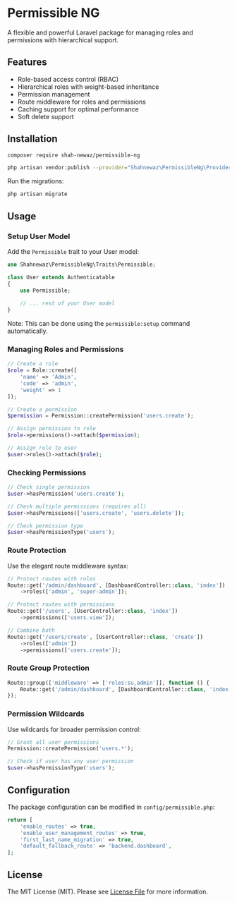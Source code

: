 # Permissible NG

A flexible and powerful Laravel package for managing roles and permissions with hierarchical support.

## Features

- Role-based access control (RBAC)
- Hierarchical roles with weight-based inheritance
- Permission management
- Route middleware for roles and permissions
- Caching support for optimal performance
- Soft delete support

## Installation

```bash
composer require shah-newaz/permissible-ng
```

```bash
php artisan vendor:publish --provider="Shahnewaz\PermissibleNg\Providers\PermissibleServiceProvider"
```

Run the migrations:

```bash
php artisan migrate
```

## Usage

### Setup User Model

Add the `Permissible` trait to your User model:

```php
use Shahnewaz\PermissibleNg\Traits\Permissible;

class User extends Authenticatable
{
    use Permissible;
    
    // ... rest of your User model
}
```
Note: This can be done using the `permissible:setup` command automatically.

### Managing Roles and Permissions

```php
// Create a role
$role = Role::create([
    'name' => 'Admin',
    'code' => 'admin',
    'weight' => 1
]);

// Create a permission
$permission = Permission::createPermission('users.create');

// Assign permission to role
$role->permissions()->attach($permission);

// Assign role to user
$user->roles()->attach($role);
```

### Checking Permissions

```php
// Check single permission
$user->hasPermission('users.create');

// Check multiple permissions (requires all)
$user->hasPermissions(['users.create', 'users.delete']);

// Check permission type
$user->hasPermissionType('users');
```

### Route Protection

Use the elegant route middleware syntax:

```php
// Protect routes with roles
Route::get('/admin/dashboard', [DashboardController::class, 'index'])
    ->roles(['admin', 'super-admin']);

// Protect routes with permissions
Route::get('/users', [UserController::class, 'index'])
    ->permissions(['users.view']);

// Combine both
Route::get('/users/create', [UserController::class, 'create'])
    ->roles(['admin'])
    ->permissions(['users.create']);
```

### Route Group Protection

```php
Route::group(['middleware' => ['roles:su,admin']], function () {
    Route::get('/admin/dashboard', [DashboardController::class, 'index']);
});
```

### Permission Wildcards

Use wildcards for broader permission control:

```php
// Grant all user permissions
Permission::createPermission('users.*');

// Check if user has any user permission
$user->hasPermissionType('users');
```

## Configuration

The package configuration can be modified in `config/permissible.php`:

```php
return [
    'enable_routes' => true,
    'enable_user_management_routes' => true,
    'first_last_name_migration' => true,
    'default_fallback_route' => 'backend.dashboard',
];
```

## License

The MIT License (MIT). Please see [License File](LICENSE.md) for more information.

